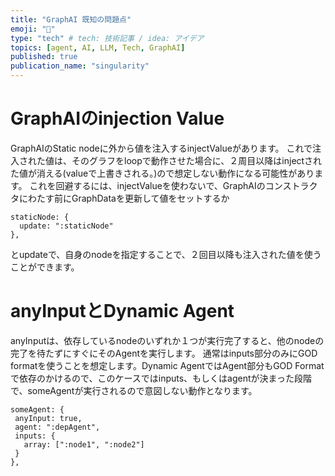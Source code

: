 ```yaml
---
title: "GraphAI 既知の問題点"
emoji: "🤖"
type: "tech" # tech: 技術記事 / idea: アイデア
topics: [agent, AI, LLM, Tech, GraphAI]
published: true
publication_name: "singularity"
---
```



# GraphAIのinjection Value

GraphAIのStatic nodeに外から値を注入するinjectValueがあります。
これで注入された値は、そのグラフをloopで動作させた場合に、２周目以降はinjectされた値が消える(valueで上書きされる。)ので想定しない動作になる可能性があります。
これを回避するには、injectValueを使わないで、GraphAIのコンストラクタにわたす前にGraphDataを更新して値をセットするか

```
staticNode: {
  update: ":staticNode"
},
```

とupdateで、自身のnodeを指定することで、２回目以降も注入された値を使うことができます。

# anyInputとDynamic Agent

anyInputは、依存しているnodeのいずれか１つが実行完了すると、他のnodeの完了を待たずにすぐにそのAgentを実行します。
通常はinputs部分のみにGOD formatを使うことを想定します。Dynamic AgentではAgent部分もGOD Formatで依存のかけるので、このケースではinputs、もしくはagentが決まった段階で、someAgentが実行されるので意図しない動作となります。

```
someAgent: {
 anyInput: true,
 agent: ":depAgent",
 inputs: {
   array: [":node1", ":node2"]
 }
},
```
